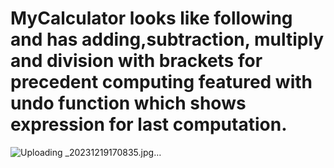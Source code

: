 

# MyCalculator looks like following and has adding,subtraction, multiply and division with brackets for precedent computing featured with undo function which shows expression for last computation. 
![Uploading _20231219170835.jpg…]()



